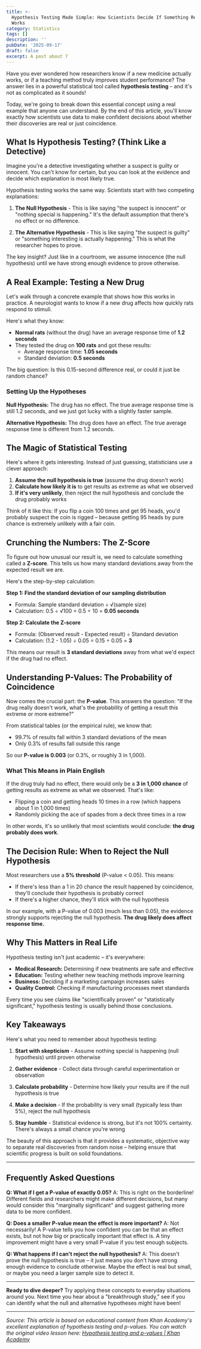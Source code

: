```yaml
---
title: >-
  Hypothesis Testing Made Simple: How Scientists Decide If Something Really
  Works
category: Statistics
tags: []
description: ''
pubDate: '2025-09-17'
draft: false
excerpt: A post about 7
---
```



Have you ever wondered how researchers know if a new medicine actually works, or if a teaching method truly improves student performance? The answer lies in a powerful statistical tool called **hypothesis testing** – and it's not as complicated as it sounds!

Today, we're going to break down this essential concept using a real example that anyone can understand. By the end of this article, you'll know exactly how scientists use data to make confident decisions about whether their discoveries are real or just coincidence.

## What Is Hypothesis Testing? (Think Like a Detective)

Imagine you're a detective investigating whether a suspect is guilty or innocent. You can't know for certain, but you can look at the evidence and decide which explanation is most likely true.

Hypothesis testing works the same way. Scientists start with two competing explanations:

1. **The Null Hypothesis** - This is like saying "the suspect is innocent" or "nothing special is happening." It's the default assumption that there's no effect or no difference.

2. **The Alternative Hypothesis** - This is like saying "the suspect is guilty" or "something interesting is actually happening." This is what the researcher hopes to prove.

The key insight? Just like in a courtroom, we assume innocence (the null hypothesis) until we have strong enough evidence to prove otherwise.

## A Real Example: Testing a New Drug

Let's walk through a concrete example that shows how this works in practice. A neurologist wants to know if a new drug affects how quickly rats respond to stimuli.

Here's what they know:
- **Normal rats** (without the drug) have an average response time of **1.2 seconds**
- They tested the drug on **100 rats** and got these results:
  - Average response time: **1.05 seconds**
  - Standard deviation: **0.5 seconds**

The big question: Is this 0.15-second difference real, or could it just be random chance?

### Setting Up the Hypotheses

**Null Hypothesis:** The drug has no effect. The true average response time is still 1.2 seconds, and we just got lucky with a slightly faster sample.

**Alternative Hypothesis:** The drug does have an effect. The true average response time is different from 1.2 seconds.

## The Magic of Statistical Testing

Here's where it gets interesting. Instead of just guessing, statisticians use a clever approach:

1. **Assume the null hypothesis is true** (assume the drug doesn't work)
2. **Calculate how likely it is** to get results as extreme as what we observed
3. **If it's very unlikely**, then reject the null hypothesis and conclude the drug probably works

Think of it like this: If you flip a coin 100 times and get 95 heads, you'd probably suspect the coin is rigged – because getting 95 heads by pure chance is extremely unlikely with a fair coin.

## Crunching the Numbers: The Z-Score

To figure out how unusual our result is, we need to calculate something called a **Z-score**. This tells us how many standard deviations away from the expected result we are.

Here's the step-by-step calculation:

**Step 1: Find the standard deviation of our sampling distribution**
- Formula: Sample standard deviation ÷ √(sample size)
- Calculation: 0.5 ÷ √100 = 0.5 ÷ 10 = **0.05 seconds**

**Step 2: Calculate the Z-score**
- Formula: (Observed result - Expected result) ÷ Standard deviation
- Calculation: (1.2 - 1.05) ÷ 0.05 = 0.15 ÷ 0.05 = **3**

This means our result is **3 standard deviations** away from what we'd expect if the drug had no effect.

## Understanding P-Values: The Probability of Coincidence

Now comes the crucial part: the **P-value**. This answers the question: "If the drug really doesn't work, what's the probability of getting a result this extreme or more extreme?"

From statistical tables (or the empirical rule), we know that:
- 99.7% of results fall within 3 standard deviations of the mean
- Only 0.3% of results fall outside this range

So our **P-value is 0.003** (or 0.3%, or roughly 3 in 1,000).

### What This Means in Plain English

If the drug truly had no effect, there would only be a **3 in 1,000 chance** of getting results as extreme as what we observed. That's like:
- Flipping a coin and getting heads 10 times in a row (which happens about 1 in 1,000 times)
- Randomly picking the ace of spades from a deck three times in a row

In other words, it's so unlikely that most scientists would conclude: **the drug probably does work**.

## The Decision Rule: When to Reject the Null Hypothesis

Most researchers use a **5% threshold** (P-value < 0.05). This means:
- If there's less than a 1 in 20 chance the result happened by coincidence, they'll conclude their hypothesis is probably correct
- If there's a higher chance, they'll stick with the null hypothesis

In our example, with a P-value of 0.003 (much less than 0.05), the evidence strongly supports rejecting the null hypothesis. **The drug likely does affect response time.**

## Why This Matters in Real Life

Hypothesis testing isn't just academic – it's everywhere:

- **Medical Research:** Determining if new treatments are safe and effective
- **Education:** Testing whether new teaching methods improve learning
- **Business:** Deciding if a marketing campaign increases sales
- **Quality Control:** Checking if manufacturing processes meet standards

Every time you see claims like "scientifically proven" or "statistically significant," hypothesis testing is usually behind those conclusions.

## Key Takeaways

Here's what you need to remember about hypothesis testing:

1. **Start with skepticism** - Assume nothing special is happening (null hypothesis) until proven otherwise

2. **Gather evidence** - Collect data through careful experimentation or observation

3. **Calculate probability** - Determine how likely your results are if the null hypothesis is true

4. **Make a decision** - If the probability is very small (typically less than 5%), reject the null hypothesis

5. **Stay humble** - Statistical evidence is strong, but it's not 100% certainty. There's always a small chance you're wrong

The beauty of this approach is that it provides a systematic, objective way to separate real discoveries from random noise – helping ensure that scientific progress is built on solid foundations.

---

## Frequently Asked Questions

**Q: What if I get a P-value of exactly 0.05?**
A: This is right on the borderline! Different fields and researchers might make different decisions, but many would consider this "marginally significant" and suggest gathering more data to be more confident.

**Q: Does a smaller P-value mean the effect is more important?**
A: Not necessarily! A P-value tells you how confident you can be that an effect exists, but not how big or practically important that effect is. A tiny improvement might have a very small P-value if you test enough subjects.

**Q: What happens if I can't reject the null hypothesis?**
A: This doesn't prove the null hypothesis is true – it just means you don't have strong enough evidence to conclude otherwise. Maybe the effect is real but small, or maybe you need a larger sample size to detect it.

---

**Ready to dive deeper?** Try applying these concepts to everyday situations around you. Next time you hear about a "breakthrough study," see if you can identify what the null and alternative hypotheses might have been!

---

*Source: This article is based on educational content from Khan Academy's excellent explanation of hypothesis testing and p-values. You can watch the original video lesson here: [Hypothesis testing and p-values | Khan Academy](https://www.youtube.com/watch?v=-FtlH4svqx4)*
